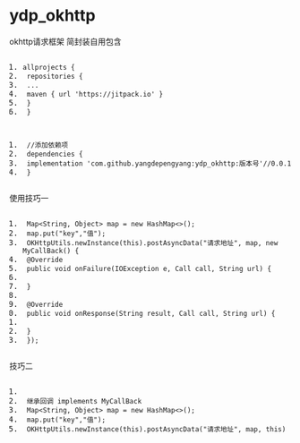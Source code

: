 <!DOCTYPE html> <html lang="zh"> <head> <meta charset="utf-8"/> <title>支持用户大家上传维护有问题可以直接提出问题在上诉我会不定期查看！上传代码审核通过后会更新，原则保持每个模块都是独立</title> <link rel="shortcut icon" href="https://www.mdeditor.com/images/logos/favicon.ico" type="image/x-icon"/> </head> <body><h1 id="h1-ydp_okhttp"><a name="ydp_okhttp" class="reference-link"></a><span class="header-link octicon octicon-link"></span>ydp_okhttp</h1><p>okhttp请求框架 简封装自用包含 </p> <pre class="prettyprint linenums prettyprinted" style=""><ol class="linenums"><li class="L0"><code class="lang-java"><span class="pln">allprojects </span><span class="pun">{</span></code></li><li class="L1"><code class="lang-java"><span class="pln"> repositories </span><span class="pun">{</span></code></li><li class="L2"><code class="lang-java"><span class="pln"> </span><span class="pun">...</span></code></li><li class="L3"><code class="lang-java"><span class="pln"> maven </span><span class="pun">{</span><span class="pln"> url </span><span class="str">'https://jitpack.io'</span><span class="pln"> </span><span class="pun">}</span></code></li><li class="L4"><code class="lang-java"><span class="pln"> </span><span class="pun">}</span></code></li><li class="L5"><code class="lang-java"><span class="pln"> </span><span class="pun">}</span></code></li></ol></pre> <pre class="prettyprint linenums prettyprinted" style=""><ol class="linenums"><li class="L0"><code class="lang-java"><span class="pln"> </span><span class="com">//添加依赖项</span></code></li><li class="L1"><code class="lang-java"><span class="pln"> dependencies </span><span class="pun">{</span></code></li><li class="L2"><code class="lang-java"><span class="pln"> implementation </span><span class="str">'com.github.yangdepengyang:ydp_okhttp:版本号'</span><span class="com">//0.0.1</span></code></li><li class="L3"><code class="lang-java"><span class="pln"> </span><span class="pun">}</span></code></li></ol></pre> <p> 使用技巧一</p> <pre class="prettyprint linenums prettyprinted" style=""><ol class="linenums"><li class="L0"><code class="lang-java"><span class="pln"> </span><span class="typ">Map</span><span class="pun">&lt;</span><span class="typ">String</span><span class="pun">,</span><span class="pln"> </span><span class="typ">Object</span><span class="pun">&gt;</span><span class="pln"> map </span><span class="pun">=</span><span class="pln"> </span><span class="kwd">new</span><span class="pln"> </span><span class="typ">HashMap</span><span class="pun">&lt;&gt;();</span></code></li><li class="L1"><code class="lang-java"><span class="pln"> map</span><span class="pun">.</span><span class="pln">put</span><span class="pun">(</span><span class="str">"key"</span><span class="pun">,</span><span class="str">"值"</span><span class="pun">);</span></code></li><li class="L2"><code class="lang-java"><span class="pln"> </span><span class="typ">OKHttpUtils</span><span class="pun">.</span><span class="pln">newInstance</span><span class="pun">(</span><span class="kwd">this</span><span class="pun">).</span><span class="pln">postAsyncData</span><span class="pun">(</span><span class="str">"请求地址"</span><span class="pun">,</span><span class="pln"> map</span><span class="pun">,</span><span class="pln"> </span><span class="kwd">new</span><span class="pln"> </span><span class="typ">MyCallBack</span><span class="pun">()</span><span class="pln"> </span><span class="pun">{</span></code></li><li class="L3"><code class="lang-java"><span class="pln"> </span><span class="lit">@Override</span></code></li><li class="L4"><code class="lang-java"><span class="pln"> </span><span class="kwd">public</span><span class="pln"> </span><span class="kwd">void</span><span class="pln"> onFailure</span><span class="pun">(</span><span class="typ">IOException</span><span class="pln"> e</span><span class="pun">,</span><span class="pln"> </span><span class="typ">Call</span><span class="pln"> call</span><span class="pun">,</span><span class="pln"> </span><span class="typ">String</span><span class="pln"> url</span><span class="pun">)</span><span class="pln"> </span><span class="pun">{</span></code></li><li class="L5"><code class="lang-java"></code></li><li class="L6"><code class="lang-java"><span class="pln"> </span><span class="pun">}</span></code></li><li class="L7"><code class="lang-java"></code></li><li class="L8"><code class="lang-java"><span class="pln"> </span><span class="lit">@Override</span></code></li><li class="L9"><code class="lang-java"><span class="pln"> </span><span class="kwd">public</span><span class="pln"> </span><span class="kwd">void</span><span class="pln"> onResponse</span><span class="pun">(</span><span class="typ">String</span><span class="pln"> result</span><span class="pun">,</span><span class="pln"> </span><span class="typ">Call</span><span class="pln"> call</span><span class="pun">,</span><span class="pln"> </span><span class="typ">String</span><span class="pln"> url</span><span class="pun">)</span><span class="pln"> </span><span class="pun">{</span></code></li><li class="L0"><code class="lang-java"></code></li><li class="L1"><code class="lang-java"><span class="pln"> </span><span class="pun">}</span></code></li><li class="L2"><code class="lang-java"><span class="pln"> </span><span class="pun">});</span></code></li></ol></pre> <p> 技巧二</p> <pre class="prettyprint linenums prettyprinted" style=""><ol class="linenums"><li class="L0"><code class="lang-java"></code></li><li class="L1"><code class="lang-java"><span class="pln"> </span><span class="pun">继承回调</span><span class="pln"> </span><span class="kwd">implements</span><span class="pln"> </span><span class="typ">MyCallBack</span></code></li><li class="L2"><code class="lang-java"><span class="pln"> </span><span class="typ">Map</span><span class="pun">&lt;</span><span class="typ">String</span><span class="pun">,</span><span class="pln"> </span><span class="typ">Object</span><span class="pun">&gt;</span><span class="pln"> map </span><span class="pun">=</span><span class="pln"> </span><span class="kwd">new</span><span class="pln"> </span><span class="typ">HashMap</span><span class="pun">&lt;&gt;();</span></code></li><li class="L3"><code class="lang-java"><span class="pln"> map</span><span class="pun">.</span><span class="pln">put</span><span class="pun">(</span><span class="str">"key"</span><span class="pun">,</span><span class="str">"值"</span><span class="pun">);</span></code></li><li class="L4"><code class="lang-java"><span class="pln"> </span><span class="typ">OKHttpUtils</span><span class="pun">.</span><span class="pln">newInstance</span><span class="pun">(</span><span class="kwd">this</span><span class="pun">).</span><span class="pln">postAsyncData</span><span class="pun">(</span><span class="str">"请求地址"</span><span class="pun">,</span><span class="pln"> map</span><span class="pun">,</span><span class="pln"> </span><span class="kwd">this</span><span class="pun">)</span></code></li></ol></pre> </body> </html>
  
